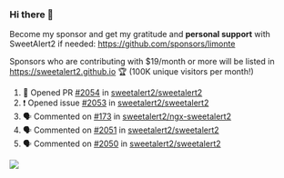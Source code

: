 ### Hi there 👋

Become my sponsor and get my gratitude and **personal support** with SweetAlert2 if needed: https://github.com/sponsors/limonte

Sponsors who are contributing with $19/month or more will be listed in https://sweetalert2.github.io 🏆 (100K unique visitors per month!)

<!--START_SECTION:activity-->
1. 💪 Opened PR [#2054](https://github.com//sweetalert2/sweetalert2/pull/2054) in [sweetalert2/sweetalert2](https://github.com//sweetalert2/sweetalert2)
2. ❗️ Opened issue [#2053](https://github.com//sweetalert2/sweetalert2/issues/2053) in [sweetalert2/sweetalert2](https://github.com//sweetalert2/sweetalert2)
3. 🗣 Commented on [#173](https://github.com//sweetalert2/ngx-sweetalert2/issues/173) in [sweetalert2/ngx-sweetalert2](https://github.com//sweetalert2/ngx-sweetalert2)
4. 🗣 Commented on [#2051](https://github.com//sweetalert2/sweetalert2/issues/2051) in [sweetalert2/sweetalert2](https://github.com//sweetalert2/sweetalert2)
5. 🗣 Commented on [#2050](https://github.com//sweetalert2/sweetalert2/issues/2050) in [sweetalert2/sweetalert2](https://github.com//sweetalert2/sweetalert2)
<!--END_SECTION:activity-->

![](https://github-readme-stats.vercel.app/api?username=limonte&theme=vue&show_icons=true)
